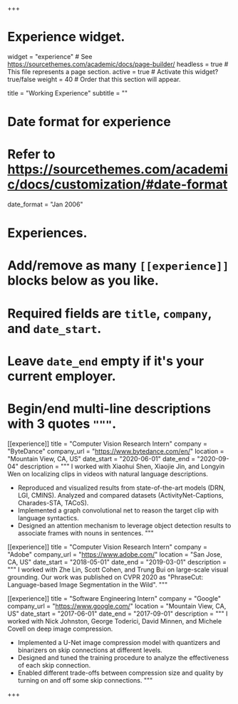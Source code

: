+++
# Experience widget.
widget = "experience"  # See https://sourcethemes.com/academic/docs/page-builder/
headless = true  # This file represents a page section.
active = true  # Activate this widget? true/false
weight = 40  # Order that this section will appear.

title = "Working Experience"
subtitle = ""

# Date format for experience
#   Refer to https://sourcethemes.com/academic/docs/customization/#date-format
date_format = "Jan 2006"

# Experiences.
#   Add/remove as many `[[experience]]` blocks below as you like.
#   Required fields are `title`, `company`, and `date_start`.
#   Leave `date_end` empty if it's your current employer.
#   Begin/end multi-line descriptions with 3 quotes `"""`.
[[experience]]
  title = "Computer Vision Research Intern"
  company = "ByteDance"
  company_url = "https://www.bytedance.com/en/"
  location = "Mountain View, CA, US" 
  date_start = "2020-06-01"
  date_end = "2020-09-04"
  description = """
I worked with Xiaohui Shen, Xiaojie Jin, and Longyin Wen on localizing clips in videos with natural language descriptions.
- Reproduced and visualized results from state-of-the-art models (DRN, LGI, CMINS). Analyzed and compared datasets (ActivityNet-Captions, Charades-STA, TACoS).
- Implemented a graph convolutional net to reason the target clip with language syntactics.
- Designed an attention mechanism to leverage object detection results to associate frames with nouns in sentences.
"""

[[experience]]
  title = "Computer Vision Research Intern"
  company = "Adobe"
  company_url = "https://www.adobe.com/"
  location = "San Jose, CA, US"
  date_start = "2018-05-01"
  date_end = "2019-03-01"
  description = """
I worked with Zhe Lin, Scott Cohen, and Trung Bui on large-scale visual grounding. Our work was published on CVPR 2020 as "PhraseCut: Language-based Image Segmentation in the Wild".
  """
  
[[experience]]
  title = "Software Engineering Intern"
  company = "Google"
  company_url = "https://www.google.com/"
  location = "Mountain View, CA, US"
  date_start = "2017-06-01"
  date_end = "2017-09-01"
  description = """
I worked with Nick Johnston, George Toderici, David Minnen, and Michele Covell on deep image compression.
- Implemented a U-Net image compression model with quantizers and binarizers on skip connections at different levels. 
- Designed and tuned the training procedure to analyze the effectiveness of each skip connection.
- Enabled different trade-offs between compression size and quality by turning on and off some skip connections.
  """

+++
